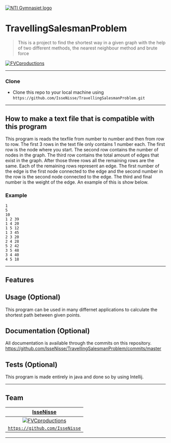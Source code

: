 <a href="https://via.tt.se/data/images/00114/76485ddc-e62c-4493-a4f9-9034de566c2b.png/social"><img src="https://via.tt.se/data/images/00114/76485ddc-e62c-4493-a4f9-9034de566c2b.png/social" alt="NTI Gymnasiet logo"></a>

# TravellingSalesmanProblem

> This is a project to find the shortest way in a given graph with the help of two different methods, the nearest neighbour method and brute force

<a href="https://media-exp1.licdn.com/dms/image/C4E12AQF7r5JVkRnuxA/article-cover_image-shrink_600_2000/0?e=1587600000&v=beta&t=VLR5D8vXD99BhVaRKjnRVBFSQDDrg-P6s7g2-HBFIN0"><img src="https://media-exp1.licdn.com/dms/image/C4E12AQF7r5JVkRnuxA/article-cover_image-shrink_600_2000/0?e=1587600000&v=beta&t=VLR5D8vXD99BhVaRKjnRVBFSQDDrg-P6s7g2-HBFIN0" alt="FVCproductions"></a>

---


### Clone

- Clone this repo to your local machine using `https://github.com/IsseNisse/TravellingSalesmanProblem.git`

---

## How to make a text file that is compatible with this program
This program is reads the texfile from number to number and then from row to row. The first 3 rows in the text file only contains 1 number each. The first row is the node where you start. The second row contains the number of nodes in the graph. The third row contains the total amount of edges that exist in the graph. After those three rows all the remaining rows are the same. Each of the remaining rows represent an edge. The first number of the edge is the first node connected to the edge and the second number in the row is the second node connected to the edge. The third and final number is the weight of the edge. An example of this is show below.

### Example

```
1
5
10
1 2 39
1 4 20
1 5 12
1 3 45
2 3 20
2 4 28
5 2 42
3 5 48
3 4 40
4 5 18
```

---


## Features
## Usage (Optional)
This program can be used in many differnet applications to calculate the shortest path between given points.


## Documentation (Optional)
All documentation is available through the commits on this repository.
https://github.com/IsseNisse/TravellingSalesmanProblem/commits/master

## Tests (Optional)
This program is made entirely in java and done so by using Intellij.

---

## Team

| <a href="https://github.com/IsseNisse" target="_blank">**IsseNisse**</a> | 
| :---: |
| [![FVCproductions](https://avatars1.githubusercontent.com/u/42838033?s=460&u=5ca747aea619b8f599920589c64cc12d1661f99b&v=4?s=200)](https://github.com/IsseNisse)  |
| <a href="https://github.com/IsseNisse" target="_blank">`https://github.com/IsseNisse`</a>

---

